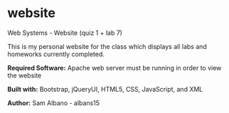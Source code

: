 # website
Web Systems - Website (quiz 1 + lab 7)

This is my personal website for the class which displays all labs and homeworks currently completed.

**Required Software:** Apache web server must be running in order to view the website

**Built with:** Bootstrap, jQueryUI, HTML5, CSS, JavaScript, and XML

**Author:** Sam Albano - albans15



